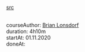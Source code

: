 [src](https://frontendmasters.com/courses/hardcore-js-patterns/)

<br>courseAuthor: [Brian Lonsdorf](https://github.com/DrBoolean/)
<br>duration: 4h10m
<br>startAt: 01.11.2020
<br>doneAt: 
